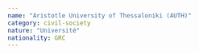 ```yaml
---
name: "Aristotle University of Thessaloniki (AUTH)"
category: civil-society
nature: "Université"
nationality: GRC
---
```

    